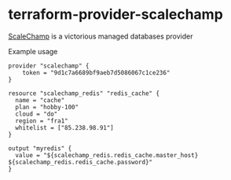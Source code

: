 # terraform-provider-scalechamp
[ScaleChamp](https://www.scalechamp.com) is a victorious managed databases provider

Example usage

```
provider "scalechamp" {
    token = "9d1c7a6689bf9aeb7d5086067c1ce236"
}

resource "scalechamp_redis" "redis_cache" {
  name = "cache"
  plan = "hobby-100"
  cloud = "do"
  region = "fra1"
  whitelist = ["85.238.98.91"]
}

output "myredis" {
  value = "${scalechamp_redis.redis_cache.master_host} ${scalechamp_redis.redis_cache.password}"
}
```